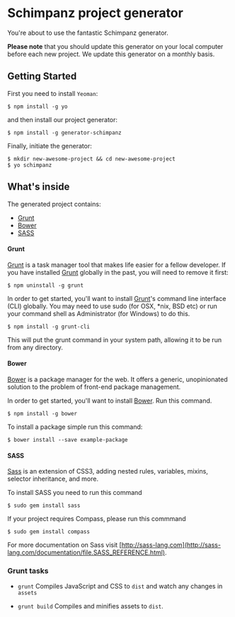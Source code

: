 Schimpanz project generator
===============================
You're about to use the fantastic Schimpanz generator.

**Please note** that you should update this generator on your local computer before each new project. We update this generator on a monthly basis.

## Getting Started

First you need to install `Yeoman`:

```
$ npm install -g yo
```

and then install our project generator:

```
$ npm install -g generator-schimpanz
```

Finally, initiate the generator:

```
$ mkdir new-awesome-project && cd new-awesome-project
$ yo schimpanz
```

## What's inside

The generated project contains:
* [Grunt](#grunt)
* [Bower](#bower)
* [SASS](#sass)

#### Grunt ####

[Grunt](http://gruntjs.com/getting-started) is a task manager tool that makes life easier for a fellow developer. If you have installed [Grunt](http://gruntjs.com/getting-started) globally in the past, you will need to remove it first:

```
$ npm uninstall -g grunt
```

In order to get started, you'll want to install [Grunt](http://gruntjs.com/getting-started)'s command line interface (CLI) globally. You may need to use sudo (for OSX, *nix, BSD etc) or run your command shell as Administrator (for Windows) to do this.

```
$ npm install -g grunt-cli
```

This will put the grunt command in your system path, allowing it to be run from any directory.

#### Bower ####

[Bower](https://github.com/bower/bower) is a package manager for the web. It offers a generic, unopinionated solution to the problem of front-end package management.

In order to get started, you'll want to install [Bower](http://bower.io/#installing-bower). Run this command.

```
$ npm install -g bower
```

To install a package simple run this command:

```
$ bower install --save example-package
```

#### SASS ####

[Sass](http://sass-lang.com/) is an extension of CSS3, adding nested rules, variables, mixins, selector inheritance, and more.

To install SASS you need to run this command

```
$ sudo gem install sass
```

If your project requires Compass, please run this commmand

```
$ sudo gem install compass
```

For more documentation on Sass visit [http://sass-lang.com](http://sass-lang.com/documentation/file.SASS_REFERENCE.html).

### Grunt tasks

* `grunt`
Compiles JavaScript and CSS to `dist` and watch any changes in `assets`

* `grunt build`
Compiles and minifies assets to `dist`.
